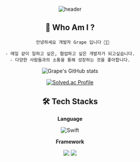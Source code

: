 <div align="center">
 
![header](https://capsule-render.vercel.app/api?type=slice&color=auto&height=180&section=header&text=&desc=iOS%20Developer&fontSize=90&rotate=0&fontAlignY=15&fontAlign=75&descAlignY=34&descAlign=73&&animation=twinkling)
 ## 🌊 Who Am I ?

```
  안녕하세요 개발자 Grape 입니다 🧑‍💻

- 매일 같이 일하고 싶은, 협업하고 싶은 개발자가 되고싶습니다.
- 다양한 사람들과의 소통을 통해 성장하는 것을 좋아합니다.
```

 ![Grape's GitHub stats](https://github-readme-stats.vercel.app/api?username=greatgrapes&show_icons=true&theme=radical&hide=stars) 
 
 [![Solved.ac Profile](http://mazassumnida.wtf/api/v2/generate_badge?boj=agreatgrape1)](https://solved.ac/agreatgrape1/)    


## 🛠 Tech Stacks

**Language**

![Swift](https://img.shields.io/badge/swift-F05138?style=for-the-badge&logo=swift&logoColor=white)

**Framework**

<img src="https://img.shields.io/badge/UIKit-F05138?style=for-the-badge&logo=Swift&logoColor=white"/> <img src="https://img.shields.io/badge/SwiftUI-F05138?style=for-the-badge&logo=Swift&logoColor=white"/> 
